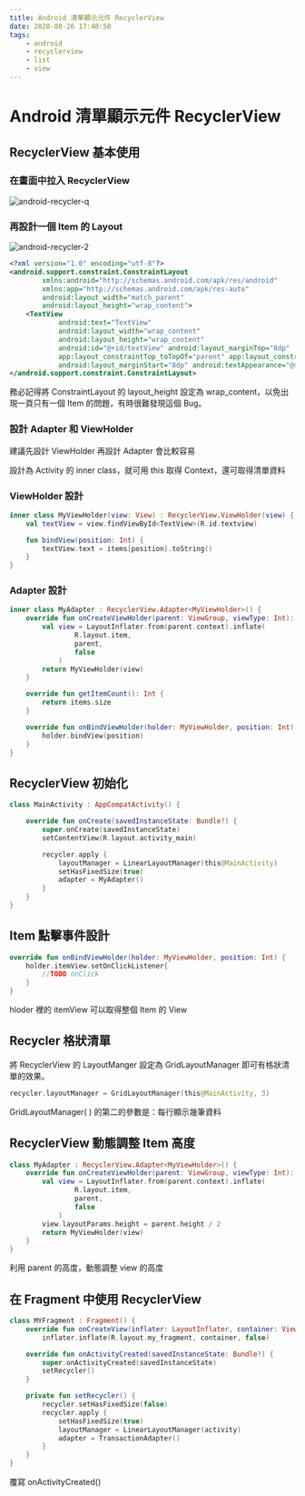 ```yaml
---
title: Android 清單顯示元件 RecyclerView
date: 2020-08-26 17:40:50
tags:
    - android
    - recyclerview
    - list
    - view
---
```


# Android 清單顯示元件 RecyclerView

## RecyclerView 基本使用

### 在畫面中拉入 RecyclerView

![android-recycler-q](https://i.imgur.com/Z77nxQO.png)

### 再設計一個 Item 的 Layout

![android-recycler-2](https://i.imgur.com/94mq4Ip.png)

``` xml
<?xml version="1.0" encoding="utf-8"?>
<android.support.constraint.ConstraintLayout
        xmlns:android="http://schemas.android.com/apk/res/android"
        xmlns:app="http://schemas.android.com/apk/res-auto"
        android:layout_width="match_parent"
        android:layout_height="wrap_content">
    <TextView
            android:text="TextView"
            android:layout_width="wrap_content"
            android:layout_height="wrap_content"
            android:id="@+id/textView" android:layout_marginTop="8dp"
            app:layout_constraintTop_toTopOf="parent" app:layout_constraintStart_toStartOf="parent"
            android:layout_marginStart="8dp" android:textAppearance="@style/TextAppearance.AppCompat.Large"/>
</android.support.constraint.ConstraintLayout>
```

務必記得將 ConstraintLayout 的 layout_height 設定為 wrap_content，以免出現一頁只有一個 Item 的問題，有時很難發現這個 Bug。

### 設計 Adapter 和 ViewHolder

建議先設計 ViewHolder 再設計 Adapter 會比較容易

設計為 Activity 的 inner class，就可用 this 取得 Context，還可取得清單資料

### ViewHolder 設計

``` kotlin
inner class MyViewHolder(view: View) : RecyclerView.ViewHolder(view) {
    val textView = view.findViewById<TextView>(R.id.textview)

    fun bindView(position: Int) {
        textView.text = items[position].toString()
    }
}
```

### Adapter 設計

``` kotlin
inner class MyAdapter : RecyclerView.Adapter<MyViewHolder>() {
    override fun onCreateViewHolder(parent: ViewGroup, viewType: Int): MyViewHolder {
        val view = LayoutInflater.from(parent.context).inflate(
                R.layout.item,
                parent,
                false
            )
        return MyViewHolder(view)
    }

    override fun getItemCount(): Int {
        return items.size
    }

    override fun onBindViewHolder(holder: MyViewHolder, position: Int) {
        holder.bindView(position)
    }
}
```

## RecyclerView 初始化

``` kotlin
class MainActivity : AppCompatActivity() {

    override fun onCreate(savedInstanceState: Bundle?) {
        super.onCreate(savedInstanceState)
        setContentView(R.layout.activity_main)

        recycler.apply {
            layoutManager = LinearLayoutManager(this@MainActivity)
            setHasFixedSize(true)
            adapter = MyAdapter()
        }
    }
}
```

## Item 點擊事件設計

``` kotlin
override fun onBindViewHolder(holder: MyViewHolder, position: Int) {
    holder.itemView.setOnClickListener{
        //TODO onClick
    }
}
```

hloder 裡的 itemView 可以取得整個 Item 的 View

## Recycler 格狀清單

將 RecyclerView 的 LayoutManger 設定為 GridLayoutManager 即可有格狀清單的效果。

``` kotlin
recycler.layoutManager = GridLayoutManager(this@MainActivity, 3)
```

GridLayoutManager( ) 的第二的參數是：每行顯示幾筆資料

## RecyclerView 動態調整 Item 高度

``` kotlin
class MyAdapter : RecyclerView.Adapter<MyViewHolder>() {
    override fun onCreateViewHolder(parent: ViewGroup, viewType: Int): MyViewHolder {
        val view = LayoutInflater.from(parent.context).inflate(
                R.layout.item,
                parent,
                false
            )
        view.layoutParams.height = parent.height / 2
        return MyViewHolder(view)
    }
}
```

利用 parent 的高度，動態調整 view 的高度

## 在 Fragment 中使用 RecyclerView

``` kotlin
class MYFragment : Fragment() {
    override fun onCreateView(inflater: LayoutInflater, container: ViewGroup?, savedInstanceState: Bundle?) =
        inflater.inflate(R.layout.my_fragment, container, false)

    override fun onActivityCreated(savedInstanceState: Bundle?) {
        super.onActivityCreated(savedInstanceState)
        setRecycler()
    }

    private fun setRecycler() {
        recycler.setHasFixedSize(false)
        recycler.apply {
            setHasFixedSize(true)
            layoutManager = LinearLayoutManager(activity)
            adapter = TransactionAdapter()
        }
    }
}
```

覆寫 onActivityCreated()

